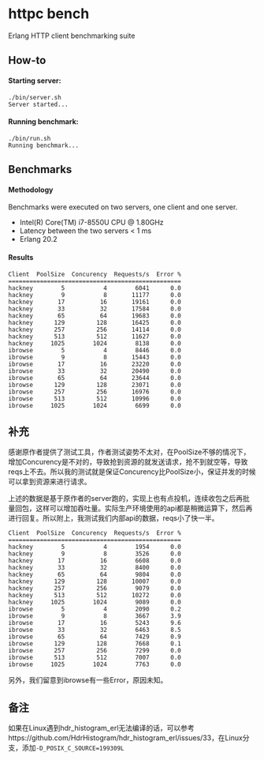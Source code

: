 # httpc bench
Erlang HTTP client benchmarking suite

## How-to
#### Starting  server:

```
./bin/server.sh
Server started...
```

#### Running benchmark:

```
./bin/run.sh
Running benchmark...
```

## Benchmarks

#### Methodology

Benchmarks were executed on two servers, one client and one server.

-  Intel(R) Core(TM) i7-8550U CPU @ 1.80GHz
- Latency between the two servers < 1 ms
- Erlang 20.2

#### Results

```
Client  PoolSize  Concurency  Requests/s  Error %
=================================================
hackney        5           4        6041      0.0
hackney        9           8       11177      0.0
hackney       17          16       19161      0.0
hackney       33          32       17584      0.0
hackney       65          64       19683      0.0
hackney      129         128       16425      0.0
hackney      257         256       14114      0.0
hackney      513         512       11627      0.0
hackney     1025        1024        8138      0.0
ibrowse        5           4        8446      0.0
ibrowse        9           8       15443      0.0
ibrowse       17          16       23220      0.0
ibrowse       33          32       20490      0.0
ibrowse       65          64       23644      0.0
ibrowse      129         128       23071      0.0
ibrowse      257         256       16976      0.0
ibrowse      513         512       10996      0.0
ibrowse     1025        1024        6699      0.0
```



## 补充

感谢原作者提供了测试工具，作者测试姿势不太对，在PoolSize不够的情况下，增加Concurency是不对的，导致抢到资源的就发送请求，抢不到就空等，导致reqs上不去。所以我的测试就是保证Concurency比PoolSize小，保证并发的时候可以拿到资源来进行请求。



上述的数据是基于原作者的server跑的，实现上也有点投机，连续收包之后再批量回包，这样可以增加吞吐量。实际生产环境使用的api都是稍微运算下，然后再进行回复。所以附上，我测试我们内部api的数据，reqs小了快一半。



```
Client  PoolSize  Concurency  Requests/s  Error %
=================================================
hackney        5           4        1954      0.0
hackney        9           8        3526      0.0
hackney       17          16        6608      0.0
hackney       33          32        8400      0.0
hackney       65          64        9804      0.0
hackney      129         128       10007      0.0
hackney      257         256        9079      0.0
hackney      513         512       10272      0.0
hackney     1025        1024        9089      0.0
ibrowse        5           4        2090      0.2
ibrowse        9           8        3667      3.9
ibrowse       17          16        5243      9.6
ibrowse       33          32        6463      8.5
ibrowse       65          64        7429      0.9
ibrowse      129         128        7668      0.1
ibrowse      257         256        7299      0.0
ibrowse      513         512        7007      0.0
ibrowse     1025        1024        7763      0.0

```



另外，我们留意到ibrowse有一些Error，原因未知。



## 备注

如果在Linux遇到hdr_histogram_erl无法编译的话，可以参考https://github.com/HdrHistogram/hdr_histogram_erl/issues/33，在Linux分支，添加` -D_POSIX_C_SOURCE=199309L `